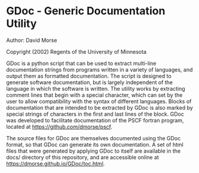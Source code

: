 # GDoc - Generic Documentation Utility

Author: David Morse

Copyright (2002) Regents of the University of Minnesota

GDoc is a python script that can be used to extract multi-line 
documentation strings from programs written in a variety of languages, 
and output them as formatted documentation. The script is designed to 
generate software documentation, but is largely independent of the 
language in which the software is written. The utility works by 
extracting comment lines that begin with a special character, which 
can set by the user to allow compatibility with the syntax of different 
languages. Blocks of documentation that are intended to be extracted by 
GDoc is also marked by special strings of characters in the first and 
last lines of the block. GDoc was developed to facilitate documentation 
of the PSCF fortran program, located at https://github.com/dmorse/pscf.

The source files for GDoc are themselves documented using the GDoc
format, so that GDoc can generate its own documentation. A set of html 
files that were generated by applying GDoc to itself are available in 
the docs/ directory of this repository, and are accessible online at 
https://dmorse.github.io/GDoc/toc.html.

